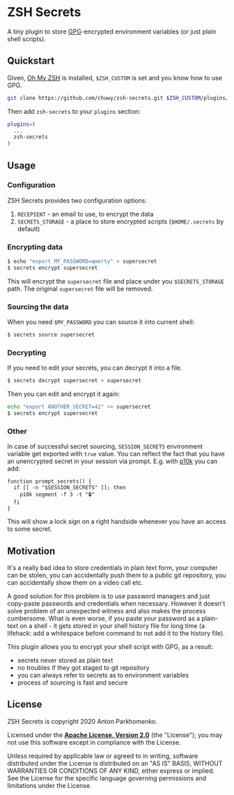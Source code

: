 # ZSH Secrets

A tiny plugin to store [GPG][gpg]-encrypted environment variables (or just plain shell 
scripts).

## Quickstart

Given, [Oh My ZSH][oh-my-zsh] is installed, 
`$ZSH_CUSTOM` is set and you know how to use GPG.

```sh
git clone https://github.com/chuwy/zsh-secrets.git $ZSH_CUSTOM/plugins/zsh-secrets
```

Then add `zsh-secrets` to your `plugins` section:

```sh
plugins=(
  ...
  zsh-secrets
)
```

## Usage

### Configuration

ZSH Secrets provides two configuration options:

1. `RECEPIENT` - an email to use, to encrypt the data
2. `SECRETS_STORAGE` - a place to store encrypted scripts (`$HOME/.secrets` by default)

### Encrypting data

```sh
$ echo "export MY_PASSWORD=qwerty" > supersecret
$ secrets encrypt supersecret
```

This will encrypt the `supersecret` file and place under you `$SECRETS_STORAGE`
path. The original `supersecret` file will be removed.

### Sourcing the data

When you need `$MY_PASSWORD` you can source it into current shell:

```sh
$ secrets source supersecret
```

### Decrypting

If you need to edit your secrets, you can decrypt it into a file.

```sh
$ secrets decrypt supersecret > supersecret
```

Then you can edit and encrypt it again:

```sh
echo "export ANOTHER_SECRET=42" >> supersecret 
$ secrets encrypt supersecret
```

### Other

In case of successful secret sourcing, `SESSION_SECRETS` environment variable 
get exported with `true` value. You can reflect the fact that you have an
unencrypted secret in your session via prompt. E.g. with [p10k][p10k] you can 
add:

```shell
function prompt_secrets() {
  if [[ -n "$SESSION_SECRETS" ]]; then
    p10k segment -f 3 -t "🔒"
  fi
}
```

This will show a lock sign on a right handside whenever you have an access to 
some secret.


## Motivation

It's a really bad idea to store credentials in plain text form, your computer 
can be stolen, you can accidentally push them to a public git repository,
you can accidentally show them on a video call etc.

A good solution for this problem is to use password managers and just copy-paste
passwords and credentials when necessary. However it doesn't solve problem of an
unexpected witness and also makes the process cumbersome. What is even worse,
if you paste your password as a plain-text on a shell - it gets stored in your 
shell history file for long time (a lifehack: add a whitespace before command to
not add it to the history file).

This plugin allows you to encrypt your shell script with GPG, as a result:

* secrets never stored as plain text
* no troubles if they got staged to git repository
* you can always refer to secrets as to environment variables
* process of sourcing is fast and secure

## License

ZSH Secrets is copyright 2020 Anton Parkhomenko.

Licensed under the **[Apache License, Version 2.0][license]** (the "License");
you may not use this software except in compliance with the License.

Unless required by applicable law or agreed to in writing, software
distributed under the License is distributed on an "AS IS" BASIS,
WITHOUT WARRANTIES OR CONDITIONS OF ANY KIND, either express or implied.
See the License for the specific language governing permissions and
limitations under the License.

[gpg]: https://gnupg.org/
[oh-my-zsh]: https://github.com/ohmyzsh/ohmyzsh
[p10k]: https://github.com/romkatv/powerlevel10k
[license]: https://www.apache.org/licenses/LICENSE-2.0

